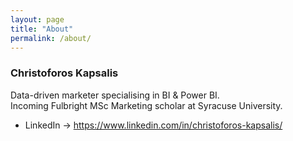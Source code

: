 ```yaml
---
layout: page
title: "About"
permalink: /about/
---
```

### Christoforos Kapsalis

Data-driven marketer specialising in BI & Power BI.  
Incoming Fulbright MSc Marketing scholar at Syracuse University.

* LinkedIn → https://www.linkedin.com/in/christoforos-kapsalis/
